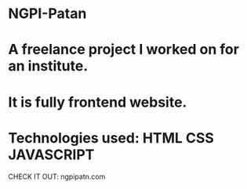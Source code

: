 # NGPI-Patan
# A freelance project I worked on for an institute. 
# It is fully frontend website.
# Technologies used: HTML CSS JAVASCRIPT
CHECK IT OUT: ngpipatn.com
